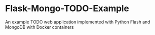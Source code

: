 # Flask-Mongo-TODO-Example
An example TODO web application implemented with Python Flash and MongoDB with Docker containers
  
  
